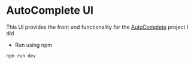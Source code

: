# AutoComplete UI

This UI provides the front end functionality for the [AutoComplete](https://github.com/Xceptions/AutoComplete/) project I did

- Run using npm

```
npm run dev

```
